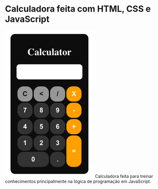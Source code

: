 <h1>Calculadora feita com HTML, CSS e JavaScript</h1>
<img src='print-calculator.png' alt='Imagem da Calculadora'>
Calculadora feita para treinar conhecimentos principalmente na lógica de programação em JavaScript. 
